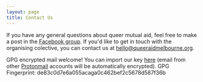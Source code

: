 ```yaml
---
layout: page
title: Contact Us
---
```


If you have any general questions about queer mutual aid, feel free to make a
post in the [Facebook group](https://www.facebook.com/groups/162278224778441).
If you'd like to get in touch with the organising colective, you can contact us
at [hello@queeraidmelbourne.org](mailto:hello@queeraidmelbourne.org).

GPG encrypted mail welcome! You can import our key
[here](/publickey.queeraidmelbourne@protonmail.com-de83c0d7e6a055acaa0c462bef2c5678d587f36b.asc)
(email from other [Protonmail](https://protonmail.com) accounts will be
automatically encrypted). GPG Fingerprint: de83c0d7e6a055acaga0c462bef2c5678d587f36b